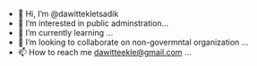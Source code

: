 - 👋 Hi, I’m @dawittekletsadik
- 👀 I’m interested in public adminstration...
- 🌱 I’m currently learning ...
- 💞️ I’m looking to collaborate on non-govermntal organization ...
- 📫 How to reach me dawitteekle@gmail.com ...

<!---
dawittekletsadik/dawittekletsadik is a ✨ special ✨ repository because its `README.md` (this file) appears on your GitHub profile.
You can click the Preview link to take a look at your changes.
--->

